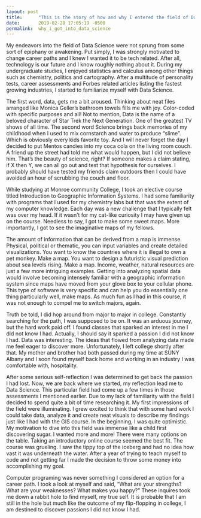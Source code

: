```yaml
---
layout: post
title:      "This is the story of how and why I entered the field of Data Science. "
date:       2019-02-28 17:05:19 -0500
permalink:  why_i_got_into_data_science
---
```



My endeavors into the field of Data Science were not sprung from some sort of epiphany or awakening. Put simply, I was strongly motivated to change career paths and I knew I wanted it to be tech related. After all, technology is our future and I know roughly nothing about it. During my undergraduate studies, I enjoyed statistics and calculus among other things such as chemistry, politics and cartography. After a multitude of personality tests, career assessments and Forbes related articles listing the fastest growing industries, I started to familiarize myself with Data Science. 

The first word, data, gets me a bit aroused. Thinking about neat files arranged like Monica Geller’s bathroom towels fills me with joy. Color-coded with specific purposes and all! Not to mention, Data is the name of a beloved character of Star Trek the Next Generation. One of the greatest TV shows of all time. The second word Science brings back memories of my childhood when I used to mix cornstarch and water to produce “slime”. Which is obviously every kids favorite toy. And I will never forget the day I decided to put Mentos candies into my coca cola on the living room couch. A friend up the street had told me what would happen, but I did not believe him. That’s the beauty of science, right? If someone makes a claim stating, if X then Y, we can all go out and test that hypothesis for ourselves. I probably should have tested my friends claim outdoors then I could have avoided an hour of scrubbing the couch and floor. 

While studying at Monroe community College, I took an elective course titled Introduction to Geographic Information Systems. I had some familiarity with programs that I used for my chemistry labs but that was the extent of my computer knowledge. Each day was a new challenge that I typically felt was over my head. If it wasn’t for my cat-like curiosity I may have given up on the course. Needless to say, I got to make some sweet maps. More importantly, I got to see the imaginative maps of my fellows.

The amount of information that can be derived from a map is immense. Physical, political or thematic, you can input variables and create detailed visualizations. You want to know the countries where it is illegal to own a pet monkey. Make a map. You want to design a futuristic visual prediction about sea levels rising. Make a map. Income, weather, natural resources are just a few more intriguing examples. Getting into analyzing spatial data would involve becoming intensely familiar with a geographic information system since maps have moved from your glove box to your cellular phone. This type of software is very specific and can help you do essentially one thing particularly well, make maps. As much fun as I had in this course, it was not enough to compel me to switch majors, again.
	
Truth be told, I did hop around from major to major in college. Constantly searching for the path, I was supposed to be on. It was an arduous journey, but the hard work paid off. I found classes that sparked an interest in me I did not know I had. Actually, I should say it sparked a passion I did not know I had. Data was interesting. The ideas that flowed from analyzing data made me feel eager to discover more. Unfortunately, I left college shortly after that. My mother and brother had both passed during my time at SUNY Albany and I soon found myself back home and working in an industry I was comfortable with, hospitality. 

	
After some serious self-reflection I was determined to get back the passion I had lost. Now, we are back where we started, my reflection lead me to Data Science. This particular field had come up a few times in those assessments I mentioned earlier. Due to my lack of familiarity with the field I decided to spend quite a bit of time researching it. My first impressions of the field were illuminating. I grew excited to think that with some hard work I could take data, analyze it and create neat visuals to describe my findings just like I had with the GIS course. In the beginning, I was quite optimistic. My motivation to dive into this field was immense like a child first discovering sugar. I wanted more and more! There were many options on the table. Taking an introductory online course seemed the best fit. The course was grueling. I saw the tippy top of the iceberg and had no idea how vast it was underneath the water. After a year of trying to teach myself to code and not getting far I made the decision to throw some money into accomplishing my goal.

Computer programing was never something I considered an option for a career path. I took a look at myself and said, “What are your strengths? What are your weaknesses? What makes you happy?” These inquires took me down a rabbit hole to find myself, my true self. It is probable that I am still in the hole but much like the outcome of my flip-flopping in college, I am destined to discover passions I did not know I had. 










